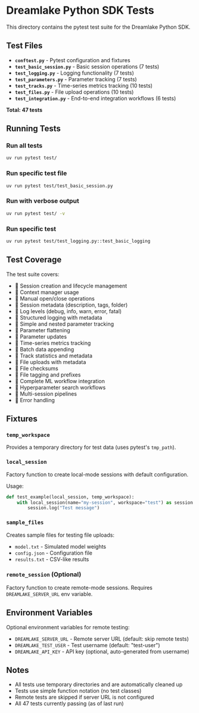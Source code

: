# Dreamlake Python SDK Tests

This directory contains the pytest test suite for the Dreamlake Python SDK.

## Test Files

- **`conftest.py`** - Pytest configuration and fixtures
- **`test_basic_session.py`** - Basic session operations (7 tests)
- **`test_logging.py`** - Logging functionality (7 tests)
- **`test_parameters.py`** - Parameter tracking (7 tests)
- **`test_tracks.py`** - Time-series metrics tracking (10 tests)
- **`test_files.py`** - File upload operations (10 tests)
- **`test_integration.py`** - End-to-end integration workflows (6 tests)

**Total: 47 tests**

## Running Tests

### Run all tests
```bash
uv run pytest test/
```

### Run specific test file
```bash
uv run pytest test/test_basic_session.py
```

### Run with verbose output
```bash
uv run pytest test/ -v
```

### Run specific test
```bash
uv run pytest test/test_logging.py::test_basic_logging
```

## Test Coverage

The test suite covers:

-  Session creation and lifecycle management
-  Context manager usage
-  Manual open/close operations
-  Session metadata (description, tags, folder)
-  Log levels (debug, info, warn, error, fatal)
-  Structured logging with metadata
-  Simple and nested parameter tracking
-  Parameter flattening
-  Parameter updates
-  Time-series metrics tracking
-  Batch data appending
-  Track statistics and metadata
-  File uploads with metadata
-  File checksums
-  File tagging and prefixes
-  Complete ML workflow integration
-  Hyperparameter search workflows
-  Multi-session pipelines
-  Error handling

## Fixtures

### `temp_workspace`
Provides a temporary directory for test data (uses pytest's `tmp_path`).

### `local_session`
Factory function to create local-mode sessions with default configuration.

Usage:
```python
def test_example(local_session, temp_workspace):
    with local_session(name="my-session", workspace="test") as session:
        session.log("Test message")
```

### `sample_files`
Creates sample files for testing file uploads:
- `model.txt` - Simulated model weights
- `config.json` - Configuration file
- `results.txt` - CSV-like results

### `remote_session` (Optional)
Factory function to create remote-mode sessions. Requires `DREAMLAKE_SERVER_URL` env variable.

## Environment Variables

Optional environment variables for remote testing:

- `DREAMLAKE_SERVER_URL` - Remote server URL (default: skip remote tests)
- `DREAMLAKE_TEST_USER` - Test username (default: "test-user")
- `DREAMLAKE_API_KEY` - API key (optional, auto-generated from username)

## Notes

- All tests use temporary directories and are automatically cleaned up
- Tests use simple function notation (no test classes)
- Remote tests are skipped if server URL is not configured
- All 47 tests currently passing (as of last run)
